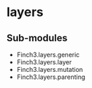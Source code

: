 

layers
====================

Sub-modules
-----------
* Finch3.layers.generic
* Finch3.layers.layer
* Finch3.layers.mutation
* Finch3.layers.parenting